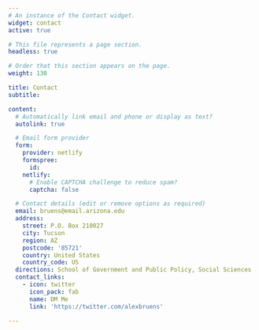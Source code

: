```yaml
---
# An instance of the Contact widget.
widget: contact
active: true

# This file represents a page section.
headless: true

# Order that this section appears on the page.
weight: 130

title: Contact
subtitle:

content:
  # Automatically link email and phone or display as text?
  autolink: true

  # Email form provider
  form:
    provider: netlify
    formspree:
      id:
    netlify:
      # Enable CAPTCHA challenge to reduce spam?
      captcha: false

  # Contact details (edit or remove options as required)
  email: bruens@email.arizona.edu
  address:
    street: P.O. Box 210027
    city: Tucson
    region: AZ
    postcode: '85721'
    country: United States
    country_code: US
  directions: School of Government and Public Policy, Social Sciences
  contact_links:
    - icon: twitter
      icon_pack: fab
      name: DM Me
      link: 'https://twitter.com/alexbruens'

---
```

